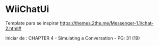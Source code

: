 # WiiChatUi

Template para se inspirar
https://themes.2the.me/Messenger-1.1/chat-2.html#

Iniciar de : 
CHAPTER 4 - Simulating a Conversation - PG: 31 (19)
